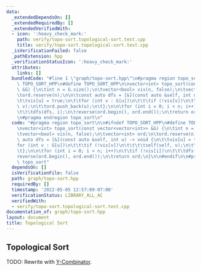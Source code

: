 ```yaml
---
data:
  _extendedDependsOn: []
  _extendedRequiredBy: []
  _extendedVerifiedWith:
  - icon: ':heavy_check_mark:'
    path: verify/topo-sort.topological-sort.test.cpp
    title: verify/topo-sort.topological-sort.test.cpp
  _isVerificationFailed: false
  _pathExtension: hpp
  _verificationStatusIcon: ':heavy_check_mark:'
  attributes:
    links: []
  bundledCode: "#line 1 \"graph/topo-sort.hpp\"\n#pragma region topo_sort\n\n#ifndef\
    \ TOPO_SORT_HPP\n#define TOPO_SORT_HPP\n\nvector<int> topo_sort(const vector<vector<int>>\
    \ &G) {\n\tint n = G.size();\n\tvector<bool> vis(n, false);\n\tvector<int> ord;\n\
    \tord.reserve(n);\n\n\tconst auto dfs = [&](const auto &self, int u) -> void {\n\
    \t\tvis[u] = true;\n\t\tfor (int v : G[u])\n\t\t\tif (!vis[v])\n\t\t\t\tself(self,\
    \ v);\n\t\tord.push_back(u);\n\t};\n\n\tfor (int i = 0; i < n; i++)\n\t\tif (!vis[i])\n\
    \t\t\tdfs(dfs, i);\n\treverse(ord.begin(), ord.end());\n\treturn ord;\n}\n\n#endif\n\
    \n#pragma endregion topo_sort\n"
  code: "#pragma region topo_sort\n\n#ifndef TOPO_SORT_HPP\n#define TOPO_SORT_HPP\n\
    \nvector<int> topo_sort(const vector<vector<int>> &G) {\n\tint n = G.size();\n\
    \tvector<bool> vis(n, false);\n\tvector<int> ord;\n\tord.reserve(n);\n\n\tconst\
    \ auto dfs = [&](const auto &self, int u) -> void {\n\t\tvis[u] = true;\n\t\t\
    for (int v : G[u])\n\t\t\tif (!vis[v])\n\t\t\t\tself(self, v);\n\t\tord.push_back(u);\n\
    \t};\n\n\tfor (int i = 0; i < n; i++)\n\t\tif (!vis[i])\n\t\t\tdfs(dfs, i);\n\t\
    reverse(ord.begin(), ord.end());\n\treturn ord;\n}\n\n#endif\n\n#pragma endregion\
    \ topo_sort"
  dependsOn: []
  isVerificationFile: false
  path: graph/topo-sort.hpp
  requiredBy: []
  timestamp: '2022-05-05 12:57:09-07:00'
  verificationStatus: LIBRARY_ALL_AC
  verifiedWith:
  - verify/topo-sort.topological-sort.test.cpp
documentation_of: graph/topo-sort.hpp
layout: document
title: Topological Sort
---
```


## Topological Sort

TODO: Rewrite with [Y-Combinator](https://dutinmeow.github.io/library/utility/y-combinator.hpp). 